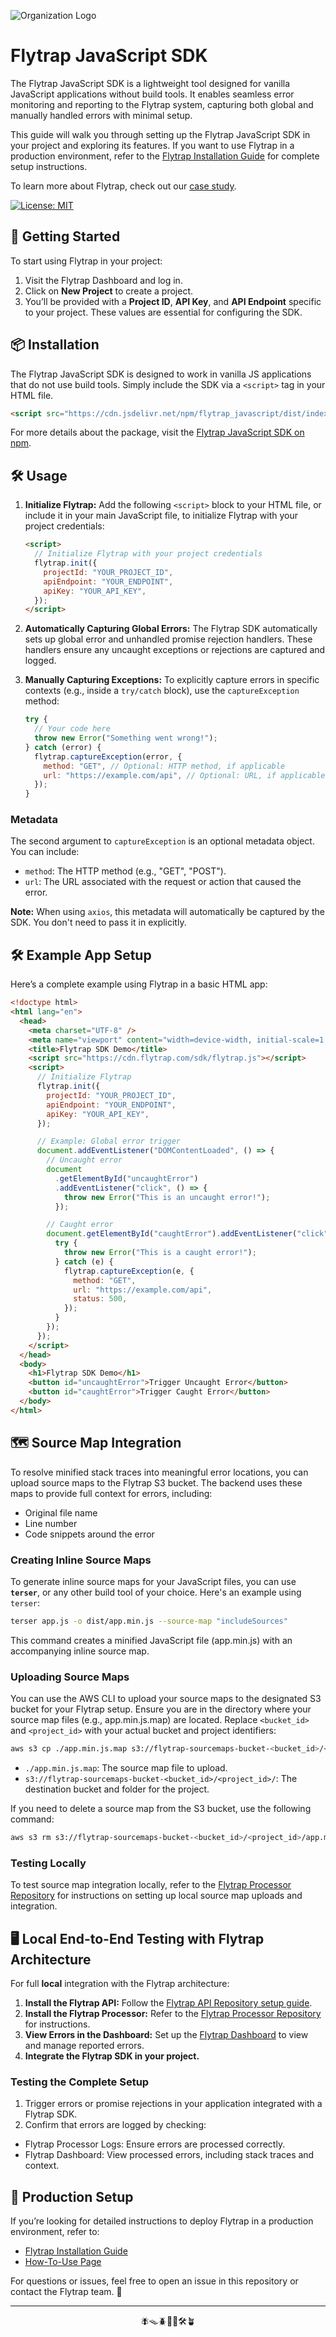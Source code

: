 ![Organization Logo](https://raw.githubusercontent.com/getflytrap/.github/main/profile/flytrap_logo.png)

# Flytrap JavaScript SDK

The Flytrap JavaScript SDK is a lightweight tool designed for vanilla JavaScript applications without build tools. It enables seamless error monitoring and reporting to the Flytrap system, capturing both global and manually handled errors with minimal setup.

This guide will walk you through setting up the Flytrap JavaScript SDK in your project and exploring its features. If you want to use Flytrap in a production environment, refer to the [Flytrap Installation Guide](https://github.com/getflytrap/flytrap_terraform) for complete setup instructions.

To learn more about Flytrap, check out our [case study](https://getflytrap.github.io/).

[![License: MIT](https://img.shields.io/badge/License-MIT-yellow.svg)](https://opensource.org/licenses/MIT)

## 🚀 Getting Started

To start using Flytrap in your project:

1. Visit the Flytrap Dashboard and log in.
2. Click on **New Project** to create a project.
3. You’ll be provided with a **Project ID**, **API Key**, and **API Endpoint** specific to your project. These values are essential for configuring the SDK.

## 📦 Installation

The Flytrap JavaScript SDK is designed to work in vanilla JS applications that do not use build tools. Simply include the SDK via a `<script>` tag in your HTML file.

```html
<script src="https://cdn.jsdelivr.net/npm/flytrap_javascript/dist/index.js"></script>
```

For more details about the package, visit the [Flytrap JavaScript SDK on npm](https://www.npmjs.com/package/flytrap_javascript).

## 🛠️ Usage

1. **Initialize Flytrap:** Add the following `<script>` block to your HTML file, or include it in your main JavaScript file, to initialize Flytrap with your project credentials:

    ```html
    <script>
      // Initialize Flytrap with your project credentials
      flytrap.init({
        projectId: "YOUR_PROJECT_ID",
        apiEndpoint: "YOUR_ENDPOINT",
        apiKey: "YOUR_API_KEY",
      });
    </script>
    ```

2. **Automatically Capturing Global Errors:** The Flytrap SDK automatically sets up global error and unhandled promise rejection handlers. These handlers ensure any uncaught exceptions or rejections are captured and logged.

3. **Manually Capturing Exceptions:** To explicitly capture errors in specific contexts (e.g., inside a `try/catch` block), use the `captureException` method:

    ```javascript
    try {
      // Your code here
      throw new Error("Something went wrong!");
    } catch (error) {
      flytrap.captureException(error, {
        method: "GET", // Optional: HTTP method, if applicable
        url: "https://example.com/api", // Optional: URL, if applicable
      });
    }
    ```

### Metadata

The second argument to `captureException` is an optional metadata object. You can include:

- `method`: The HTTP method (e.g., "GET", "POST").
- `url`: The URL associated with the request or action that caused the error.

**Note:** When using `axios`, this metadata will automatically be captured by the SDK. You don't need to pass it in explicitly.

## 🛠️ Example App Setup

Here’s a complete example using Flytrap in a basic HTML app:

```html
<!doctype html>
<html lang="en">
  <head>
    <meta charset="UTF-8" />
    <meta name="viewport" content="width=device-width, initial-scale=1.0" />
    <title>Flytrap SDK Demo</title>
    <script src="https://cdn.flytrap.com/sdk/flytrap.js"></script>
    <script>
      // Initialize Flytrap
      flytrap.init({
        projectId: "YOUR_PROJECT_ID",
        apiEndpoint: "YOUR_ENDPOINT",
        apiKey: "YOUR_API_KEY",
      });

      // Example: Global error trigger
      document.addEventListener("DOMContentLoaded", () => {
        // Uncaught error
        document
          .getElementById("uncaughtError")
          .addEventListener("click", () => {
            throw new Error("This is an uncaught error!");
          });

        // Caught error
        document.getElementById("caughtError").addEventListener("click", () => {
          try {
            throw new Error("This is a caught error!");
          } catch (e) {
            flytrap.captureException(e, {
              method: "GET",
              url: "https://example.com/api",
              status: 500,
            });
          }
        });
      });
    </script>
  </head>
  <body>
    <h1>Flytrap SDK Demo</h1>
    <button id="uncaughtError">Trigger Uncaught Error</button>
    <button id="caughtError">Trigger Caught Error</button>
  </body>
</html>
```

## 🗺️ Source Map Integration

To resolve minified stack traces into meaningful error locations, you can upload source maps to the Flytrap S3 bucket. The backend uses these maps to provide full context for errors, including:

- Original file name
- Line number
- Code snippets around the error

### Creating Inline Source Maps
To generate inline source maps for your JavaScript files, you can use **`terser`**, or any other build tool of your choice. Here's an example using `terser`:
```bash
terser app.js -o dist/app.min.js --source-map "includeSources"
```
This command creates a minified JavaScript file (app.min.js) with an accompanying inline source map.

### Uploading Source Maps
You can use the AWS CLI to upload your source maps to the designated S3 bucket for your Flytrap setup. Ensure you are in the directory where your source map files (e.g., app.min.js.map) are located. Replace `<bucket_id>` and `<project_id>` with your actual bucket and project identifiers:

```bash
aws s3 cp ./app.min.js.map s3://flytrap-sourcemaps-bucket-<bucket_id>/<project_id>/app.min.js.map
```
- `./app.min.js.map`: The source map file to upload.
- `s3://flytrap-sourcemaps-bucket-<bucket_id>/<project_id>/`: The destination bucket and folder for the project.  

If you need to delete a source map from the S3 bucket, use the following command:
```bash
aws s3 rm s3://flytrap-sourcemaps-bucket-<bucket_id>/<project_id>/app.min.js.map
```

### Testing Locally
To test source map integration locally, refer to the [Flytrap Processor Repository](https://github.com/getflytrap/flytrap_processor) for instructions on setting up local source map uploads and integration.

## 🖥️ Local End-to-End Testing with Flytrap Architecture

For full **local** integration with the Flytrap architecture:

1. **Install the Flytrap API:** Follow the [Flytrap API Repository setup guide](https://github.com/getflytrap/flytrap_api).
2. **Install the Flytrap Processor:** Refer to the [Flytrap Processor Repository](https://github.com/getflytrap/flytrap_processor) for instructions.
3. **View Errors in the Dashboard:** Set up the [Flytrap Dashboard](https://github.com/getflytrap/flytrap_ui) to view and manage reported errors.
4. **Integrate the Flytrap SDK in your project.**

### Testing the Complete Setup
1. Trigger errors or promise rejections in your application integrated with a Flytrap SDK.
2. Confirm that errors are logged by checking:
  - Flytrap Processor Logs: Ensure errors are processed correctly.
  - Flytrap Dashboard: View processed errors, including stack traces and context.

## 🚀 Production Setup
If you’re looking for detailed instructions to deploy Flytrap in a production environment, refer to:

- [Flytrap Installation Guide](https://github.com/getflytrap/flytrap_terraform)
- [How-To-Use Page](https://getflytrap.github.io/)

For questions or issues, feel free to open an issue in this repository or contact the Flytrap team. 🚀

---

<div align="center">
  🪰🪤🪲🌱🚦🛠️🪴
</div>